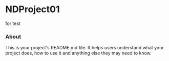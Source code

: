 NDProject01
===========

for test

### About

This is your project's README.md file. It helps users understand what your
project does, how to use it and anything else they may need to know.